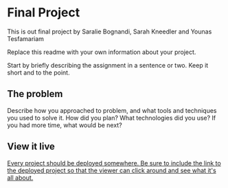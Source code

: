 # Final Project

This is out final project by Saralie Bognandi, Sarah Kneedler and Younas Tesfamariam

Replace this readme with your own information about your project.

Start by briefly describing the assignment in a sentence or two. Keep it short and to the point.

## The problem

Describe how you approached to problem, and what tools and techniques you used to solve it. How did you plan? What technologies did you use? If you had more time, what would be next?

## View it live

[Every project should be deployed somewhere. Be sure to include the link to the deployed project so that the viewer can click around and see what it's all about.](https://quizzis.netlify.app/)
